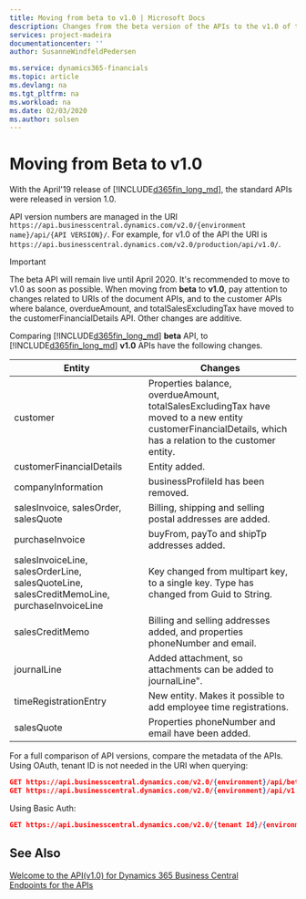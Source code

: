 ```yaml
---
title: Moving from beta to v1.0 | Microsoft Docs
description: Changes from the beta version of the APIs to the v1.0 of the APIs in Dynamics 365 Business Central.
services: project-madeira
documentationcenter: ''
author: SusanneWindfeldPedersen

ms.service: dynamics365-financials
ms.topic: article
ms.devlang: na
ms.tgt_pltfrm: na
ms.workload: na
ms.date: 02/03/2020
ms.author: solsen
---
```


# Moving from Beta to v1.0

With the April'19 release of [!INCLUDE[d365fin_long_md](../../includes/d365fin_long_md.md)], the standard APIs were released in version 1.0.  

API version numbers are managed in the URI `https://api.businesscentral.dynamics.com/v2.0/{environment name}/api/{API VERSION}/`. For example, for v1.0 of the API the URI is `https://api.businesscentral.dynamics.com/v2.0/production/api/v1.0/`.

> [!IMPORTANT]  
> The beta API will remain live until April 2020. It's recommended to move to v1.0 as soon as possible. When moving from **beta** to **v1.0**, pay attention to changes related to URIs of the document APIs, and to the customer APIs where balance, overdueAmount, and totalSalesExcludingTax have moved to the customerFinancialDetails API. Other changes are additive.  

Comparing [!INCLUDE[d365fin_long_md](../../includes/d365fin_long_md.md)] **beta** API, to [!INCLUDE[d365fin_long_md](../../includes/d365fin_long_md.md)] **v1.0** APIs have the following changes.

|Entity | Changes|
|-------|--------|
|customer|Properties balance, overdueAmount, totalSalesExcludingTax have moved to a new entity customerFinancialDetails, which has a relation to the customer entity.|
|customerFinancialDetails|Entity added.|
|companyInformation |businessProfileId has been removed.|
|salesInvoice, salesOrder, salesQuote|Billing, shipping and selling postal addresses are added.|
|purchaseInvoice|buyFrom, payTo and shipTp addresses added.|
|salesInvoiceLine, salesOrderLine, salesQuoteLine, salesCreditMemoLine, purchaseInvoiceLine|Key changed from multipart key, to a single key. Type has changed from Guid to String.|
|salesCreditMemo|Billing and selling addresses added, and properties phoneNumber and email.|
|journalLine|Added attachment, so attachments can be added to journalLine".|
|timeRegistrationEntry|New entity. Makes it possible to add employee time registrations.|
|salesQuote|Properties phoneNumber and email have been added.|

For a full comparison of API versions, compare the metadata of the APIs. Using OAuth, tenant ID is not needed in the URI when querying:

```json 
GET https://api.businesscentral.dynamics.com/v2.0/{environment}/api/beta/$metadata
GET https://api.businesscentral.dynamics.com/v2.0/{environment}/api/v1.0/$metadata
```
Using Basic Auth:

```json 
GET https://api.businesscentral.dynamics.com/v2.0/{tenant Id}/{environment}/api/v1.0/$metadata
```

## See Also

[Welcome to the API(v1.0) for Dynamics 365 Business Central](index.md)  
[Endpoints for the APIs](endpoints-apis-for-dynamics.md)  